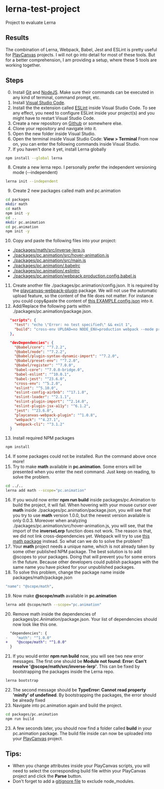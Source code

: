 # lerna-test-project
Project to evaluate Lerna

## Results
The combination of Lerna, Webpack, Babel, Jest and ESLint is pretty useful for [PlayCanvas](https://playcanvas.com/) projects.
I will not go into detail for most of these tools. But for a better comprehension, I am providing 
a setup, where these 5 tools are working together.

## Steps
0. Install [Git](https://git-scm.com/) and [NodeJS](https://nodejs.org/en/).
Make sure their commands can be executed in any kind of terminal, command prompt, etc.
1. Install [Visual Studio Code](https://code.visualstudio.com/).
2. Install the the extension called [ESLint](https://eslint.org/) inside Visual Studio Code. To see any effect,
you need to configure ESLint inside your project(s) and you might have to restart Visual Studio Code.
3. Create a new repository on [Github](https://github.com/) or somewhere else.
4. Clone your repository and navigate into it.
5. Open the new folder inside Visual Studio.
6. Open the terminal inside Visual Studio Code: **View > Terminal** From now on, you can enter the following commands inside Visual Studio.
7. If you haven't done it yet, install Lerna globally
```bash
npm install --global lerna
```
8. Create a new lerna repo. I personally prefer the independent versioning mode (--independent)
```bash
lerna init --independent
```
9. Create 2 new packages called math and pc.animation
```bash
cd packages
mkdir math
cd math
npm init -y
cd ..
mkdir pc.animation
cd pc.animation
npm init -y
```
10. Copy and paste the following files into your project:
- [./packages/math/src/inverse-lerp.js](./packages/math/src/inverse-lerp.js)
- [./packages/pc.animation/src/hover-animation.js](./packages/pc.animation/src/hover-animation.js)
- [./packages/pc.animation/src/main.js](./packages/pc.animation/src/main.js)
- [./packages/pc.animation/.babelrc](./packages/pc.animation/.babelrc)
- [./packages/pc.animation/.eslintrc](./packages/pc.animation/.eslintrc)
- [./packages/pc.animation/webpack.production.config.babel.js](./packages/pc.animation/webpack.production.config.babel.js)
11. Create another file ./packages/pc.animation/config.json. It is required by the [playcanvas-webpack-plugin](https://www.npmjs.com/package/playcanvas-webpack-plugin) package. We will not use the automatic upload feature, so the content of the file does not matter. For instance you could copy&paste the content of [this EXAMPLE.config.json](./packages/pc.animation/EXAMPLE.config.json) into it.
12. Add/Replace the following parts within ./packages/pc.animation/package.json.
```json
  "scripts": {
    "test": "echo \"Error: no test specified\" && exit 1",
    "build": "cross-env UPLOAD=no NODE_ENV=production webpack --mode production --config webpack.production.config.babel.js"
  },
```
```json
  "devDependencies": {
    "@babel/core": "^7.2.2",
    "@babel/node": "^7.2.2",
    "@babel/plugin-syntax-dynamic-import": "^7.2.0",
    "@babel/preset-env": "^7.2.0",
    "@babel/register": "^7.0.0",
    "babel-core": "^7.0.0-bridge.0",
    "babel-eslint": "^10.0.1",
    "babel-jest": "^23.6.0",
    "cross-env": "^5.2.0",
    "eslint": "^5.10.0",
    "eslint-config-airbnb": "^17.1.0",
    "eslint-loader": "^2.1.1",
    "eslint-plugin-import": "^2.14.0",
    "eslint-plugin-jsx-a11y": "^6.1.2",
    "jest": "^23.6.0",
    "playcanvas-webpack-plugin": "^1.0.8",
    "webpack": "^4.27.1",
    "webpack-cli": "^3.1.2"
  }
```
13. Install required NPM packages
```bash
npm install
```
14. If some packages could not be installed. Run the command above once more!
15. Try to make **math** available in **pc.animation**. Some errors will be presented when you enter the next command. Just keep on
reading, to solve the problem.
```bash
cd ../..
lerna add math --scope="pc.animation"
```
16. If you would now enter **npm run build** inside packages/pc.Animation to build the project, it will fail.
When hovering with your mouse cursor over **math** inside ./packages/pc.animation/package.json, you will see 
that you try to use **math** version 1.0.0, but the newest version available is only 0.0.3. Moreover when analyzing 
./packages/pc.animation/src/hover-animation.js, you will see, that the import of the **inverseLerp** function does not work.
The reason is that, we did not link cross-dependencies yet. Webpack will try to use 
[this math package](https://www.npmjs.com/package/math) instead. So what can we do to solve the problem?
17. Your **math** project needs a unique name, which is not already taken by some other published NPM package.
The best solution is to add @scopes to your packages. Doing that will prevent you for some errors in the future. Because other developers could publish packages with the same  name you have picked for your unpublished packages.
18. To solve this problem, change the package name inside packages/math/package.json
```bash
"name": "@scope/math",
```
19. Now make **@scope/math** available in **pc.animation**
```bash
lerna add @scope/math --scope="pc.animation"
```
20. Remove math inside the dependencies of packages/pc.Animation/package.json. Your list of dependencies should now look like this one.
```diff
  "dependencies": {
-    "math": "^1.0.0"
+    "@scope/math": "^1.0.0"
  }
```
21. If you would enter **npm run build** now, you will see two new error messages. The first one should be **Module not found: Error: Can't resolve '@scope/math/src/inverse-lerp'**. This can be fixed by bootstrapping the packages inside the Lerna repo.
```bash
lerna bootstrap
```
22. The second message should be **TypeError: Cannot read property 'minify' of undefined**. By bootstrapping the packages, the error should be already fixed
23. Navigate into pc.animation again and build the project.
```bash
cd packages/pc.animation
npm run build
```
23. A few seconds later, you should now find a folder called **build** in your pc.animation package. The build file inside can now be
uploaded into your [PlayCanvas](https://playcanvas.com/) project.

## Tips:
- When you change attributes inside your PlayCanvas scripts, you will need to select the corresponding build file within
your PlayCanvas project and click the **Parse** button.
- Don't forget to add a [gitignore file](./.gitignore) to exclude node_modules.

